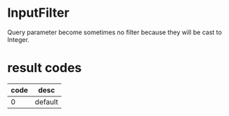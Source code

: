 
# InputFilter

Query parameter become sometimes no filter because they will be cast to Integer.

# result codes
code | desc
---- | ----
0 | default